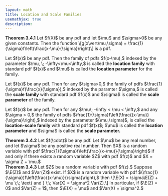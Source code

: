 ```yaml
---
layout: math
title: Location and Scale Families
usemathjax: true
description:
---
```


<div class="box theorem">
<strong>Theorem 3.4.1</strong>
Let $f(X)$ be any pdf and let $\mu$ and $\sigma>0$ be any given constants. Then the function
\[g(x\vert\mu,\sigma) = \frac{1}{\sigma}f\left(\frac{x-\mu}{\sigma}\right)\]
is a pdf.
</div>

<p class="box def">
Let $f(x)$ be any pdf. Then the family of pdfs $f(x-\mu),$ indexed by the parameter $\mu, \; -\infty<\mu<\infty,$ is called the <strong>location family</strong> with standard pdf $f(x)$ and $\mu$ is called the <strong>location parameter</strong> for the family.
</p>

<p class="box def">
Let $f(x)$ be any pdf. Then for any $\sigma>0,$ the family of pdfs $\frac{1}{\sigma}f(\frac{x}{\sigma}),$ indexed by the paramter $\sigma,$ is called the <strong>scale family</strong> with standard pdf $f(x)$ and $\sigma$ is called the <strong>scale parameter</strong> of the family.
</p>

<p class="box def">
Let $f(x)$ be any pdf. Then for any $\mu\; -\infty < \mu < \infty,$ and any $\sigma > 0,$ the family of pdfs $\frac{1}{\sigma}f\left(\frac{(x-\mu)}{\sigma}\right),$ indexed by the parameter $(\mu,\sigma)$, is called the <strong>location-scale family</strong> with standard pdf $f(x)$; $\mu$ is called the <strong>location parameter</strong> and $\sigma$ is called the <strong>scale parameter.</strong>
</p>

<div class="box theorem">
<strong>Theorem 3.4.2</strong>
Let $f(\cdot)$ be any pdf. Let $\mu$ be any real number, and let $\sigma$ be any positive real number. Then $X$ is a random variable with pdf $\frac{1}{\sigma}f\left(\frac{(x-\mu)}{\sigma}\right)$ if and only if there exists a random variable $Z$ with pdf $f(z)$ and $X = \sigma Z + \mu.$
</div>

<div class="box theorem">
<strong>Theorem 3.4.3</strong>
Let $Z$ be a random variable with pdf $f(z).$ Suppose $\E(Z)$ and $Var(Z)$ exist. If $X$ is a random variable with pdf $(\frac{1}{\sigma})f\left(\frac{(x-\mu)}{\sigma}\right),$ then
\[\E(X) = \sigma\E(Z) + \mu \;\; \text{ and } \;\; Var(X) = \sigma^2 Var(Z).\]
In particular, if $\E(Z) = 0$ and $Var(Z) = 1$, then $\E(X) = \mu$ and $Var(X) = \sigma^2.$
</div>